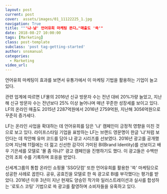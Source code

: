 ```yaml
---
layout: post
current: post
cover:  assets/images/01_11122225_1.jpg
navigation: True
title: ""'냐·냠' 언어유희 마케팅 뜬다…"매출도 '쓱'"
date: 2018-08-27 10:00:00
tags: [Marketing]
class: post-template
subclass: 'post tag-getting-started'
author: snsmanual
categories:
  - Marketing
video_url: 
---
```


언어유희 마케팅이 효과를 보면서 유통가에서 이 마케팅 기법을 활용하는 기업이 늘고 있다.

관련 업계에 따르면 LF몰의 2016년 신규 방문자 수는 전년 대비 20%가량 늘었고, 
지난해 신규 방문자 수는 전년보다 25% 이상 늘어나며 매년 꾸준한 성장세를 보이고 있다. 
LF의 온라인 매출도 2015년 2287억원에서 2016년 2759억원, 지난해 3056억원으로 꾸준히 증가세다.

LF는 온라인 사업을 확대하는 데 언어유희를 담은 '냐' 캠페인이 긍정적 영향을 미친 것으로 보고 있다. 라이프스타일 기업을 표방하는 LF는 브랜드 영문명이 한글 '냐'처럼 보인다는 데 착안해 유머 코드를 담아 냐 광고 시리즈를 선보였다. 
2016년 광고를 공개했으며 지난해 11월에는 더 젊고 신선한 감각이 가미된 BI(Brand Identity)를 
선보이고 배우 기은세를 모델로 '몰 좀 아냐?' 광고 캠페인을 진행하기도 했다. 
이 광고들은 수백만 건의 조회 수를 기록하며 호응을 받았다.

신세계그룹의 통합 온라인 쇼핑몰 'SSG닷컴' 또한 언어유희를 활용한 '쓱' 마케팅으로 성공한 사례로 꼽힌다. 공유, 공효진을 모델로 한 쓱 광고로 BI를 부각했다는 평가를 받았다.
 2016년 이후 3년이 지난 현재도 양승민 작가와 일러스트레이션과 실사를 합성하는 '로토스 코팅' 
기법으로 쓱 광고를 촬영하며 소비자들을 유혹하고 있다.

